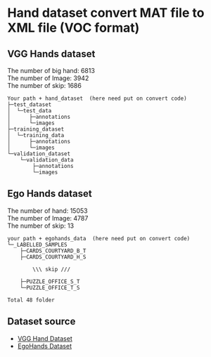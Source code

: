 # Hand dataset convert MAT file to XML file (VOC format)

## VGG Hands dataset
The number of big hand: 6813  
The number of Image: 3942  
The number of skip: 1686  
```
Your path + hand_dataset  (here need put on convert code)
├─test_dataset  
│  └─test_data  
│      ├─annotations  
│      └─images  
├─training_dataset  
│  └─training_data  
│      ├─annotations  
│      └─images  
└─validation_dataset  
    └─validation_data  
        ├─annotations  
        └─images  
```

## Ego Hands dataset
The number of hand: 15053  
The number of Image: 4787  
The number of skip: 13  
```
your path + egohands_data  (here need put on convert code)
└─_LABELLED_SAMPLES
    ├─CARDS_COURTYARD_B_T
    ├─CARDS_COURTYARD_H_S
    
        \\\ skip ///
    
    ├─PUZZLE_OFFICE_S_T
    └─PUZZLE_OFFICE_T_S
    
Total 48 folder
```


## Dataset source
* [VGG Hand Dataset](https://www.robots.ox.ac.uk/~vgg/data/hands/)
* [EgoHands Dataset](http://vision.soic.indiana.edu/projects/egohands/)
